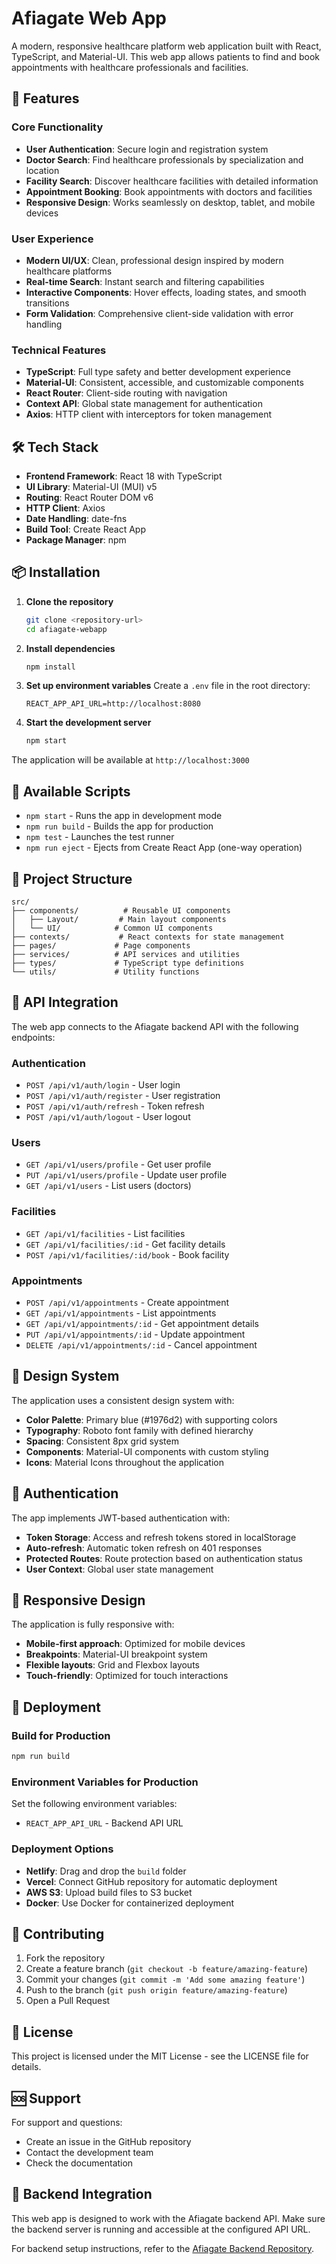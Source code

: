 # Afiagate Web App

A modern, responsive healthcare platform web application built with React, TypeScript, and Material-UI. This web app allows patients to find and book appointments with healthcare professionals and facilities.

## 🚀 Features

### Core Functionality
- **User Authentication**: Secure login and registration system
- **Doctor Search**: Find healthcare professionals by specialization and location
- **Facility Search**: Discover healthcare facilities with detailed information
- **Appointment Booking**: Book appointments with doctors and facilities
- **Responsive Design**: Works seamlessly on desktop, tablet, and mobile devices

### User Experience
- **Modern UI/UX**: Clean, professional design inspired by modern healthcare platforms
- **Real-time Search**: Instant search and filtering capabilities
- **Interactive Components**: Hover effects, loading states, and smooth transitions
- **Form Validation**: Comprehensive client-side validation with error handling

### Technical Features
- **TypeScript**: Full type safety and better development experience
- **Material-UI**: Consistent, accessible, and customizable components
- **React Router**: Client-side routing with navigation
- **Context API**: Global state management for authentication
- **Axios**: HTTP client with interceptors for token management

## 🛠️ Tech Stack

- **Frontend Framework**: React 18 with TypeScript
- **UI Library**: Material-UI (MUI) v5
- **Routing**: React Router DOM v6
- **HTTP Client**: Axios
- **Date Handling**: date-fns
- **Build Tool**: Create React App
- **Package Manager**: npm

## 📦 Installation

1. **Clone the repository**
   ```bash
   git clone <repository-url>
   cd afiagate-webapp
   ```

2. **Install dependencies**
   ```bash
   npm install
   ```

3. **Set up environment variables**
   Create a `.env` file in the root directory:
   ```env
   REACT_APP_API_URL=http://localhost:8080
   ```

4. **Start the development server**
   ```bash
   npm start
   ```

The application will be available at `http://localhost:3000`

## 🔧 Available Scripts

- `npm start` - Runs the app in development mode
- `npm run build` - Builds the app for production
- `npm test` - Launches the test runner
- `npm run eject` - Ejects from Create React App (one-way operation)

## 📁 Project Structure

```
src/
├── components/          # Reusable UI components
│   ├── Layout/         # Main layout components
│   └── UI/            # Common UI components
├── contexts/           # React contexts for state management
├── pages/             # Page components
├── services/          # API services and utilities
├── types/             # TypeScript type definitions
└── utils/             # Utility functions
```

## 🔌 API Integration

The web app connects to the Afiagate backend API with the following endpoints:

### Authentication
- `POST /api/v1/auth/login` - User login
- `POST /api/v1/auth/register` - User registration
- `POST /api/v1/auth/refresh` - Token refresh
- `POST /api/v1/auth/logout` - User logout

### Users
- `GET /api/v1/users/profile` - Get user profile
- `PUT /api/v1/users/profile` - Update user profile
- `GET /api/v1/users` - List users (doctors)

### Facilities
- `GET /api/v1/facilities` - List facilities
- `GET /api/v1/facilities/:id` - Get facility details
- `POST /api/v1/facilities/:id/book` - Book facility

### Appointments
- `POST /api/v1/appointments` - Create appointment
- `GET /api/v1/appointments` - List appointments
- `GET /api/v1/appointments/:id` - Get appointment details
- `PUT /api/v1/appointments/:id` - Update appointment
- `DELETE /api/v1/appointments/:id` - Cancel appointment

## 🎨 Design System

The application uses a consistent design system with:

- **Color Palette**: Primary blue (#1976d2) with supporting colors
- **Typography**: Roboto font family with defined hierarchy
- **Spacing**: Consistent 8px grid system
- **Components**: Material-UI components with custom styling
- **Icons**: Material Icons throughout the application

## 🔐 Authentication

The app implements JWT-based authentication with:

- **Token Storage**: Access and refresh tokens stored in localStorage
- **Auto-refresh**: Automatic token refresh on 401 responses
- **Protected Routes**: Route protection based on authentication status
- **User Context**: Global user state management

## 📱 Responsive Design

The application is fully responsive with:

- **Mobile-first approach**: Optimized for mobile devices
- **Breakpoints**: Material-UI breakpoint system
- **Flexible layouts**: Grid and Flexbox layouts
- **Touch-friendly**: Optimized for touch interactions

## 🚀 Deployment

### Build for Production
```bash
npm run build
```

### Environment Variables for Production
Set the following environment variables:
- `REACT_APP_API_URL` - Backend API URL

### Deployment Options
- **Netlify**: Drag and drop the `build` folder
- **Vercel**: Connect GitHub repository for automatic deployment
- **AWS S3**: Upload build files to S3 bucket
- **Docker**: Use Docker for containerized deployment

## 🤝 Contributing

1. Fork the repository
2. Create a feature branch (`git checkout -b feature/amazing-feature`)
3. Commit your changes (`git commit -m 'Add some amazing feature'`)
4. Push to the branch (`git push origin feature/amazing-feature`)
5. Open a Pull Request

## 📄 License

This project is licensed under the MIT License - see the LICENSE file for details.

## 🆘 Support

For support and questions:
- Create an issue in the GitHub repository
- Contact the development team
- Check the documentation

## 🔄 Backend Integration

This web app is designed to work with the Afiagate backend API. Make sure the backend server is running and accessible at the configured API URL.

For backend setup instructions, refer to the [Afiagate Backend Repository](https://github.com/harry-kuria/afiagate-backend).
